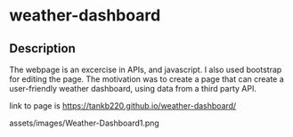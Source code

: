 # weather-dashboard

## Description

The webpage is an excercise in APIs, and javascript. I also used bootstrap for editing the page. The motivation was to create a page that can create a user-friendly weather dashboard, using data from a third party API.

link to page is https://tankb220.github.io/weather-dashboard/

assets/images/Weather-Dashboard1.png